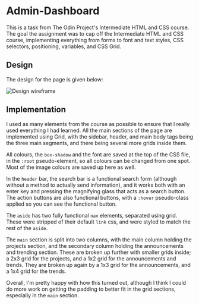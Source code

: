 # Admin-Dashboard
This is a task from The Odin Project's Intermediate HTML and CSS course. The goal the assignment was to cap off the Intermediate HTML and CSS course, implementing everything from forms to font and text styles, CSS selectors, positioning, variables, and CSS Grid.

## Design 
The design for the page is given below:

![Design wireframe](https://cdn.statically.io/gh/TheOdinProject/curriculum/main/html_css/grid-lessons/project-dashboard/dashboard-project.png)

## Implementation 
I used as many elements from the course as possible to ensure that I really used everything I had learned. All the main sections of the page are implemented using Grid, with the sidebar, header, and main body tags being the three main segments, and there being several more grids inside them. 

All colours, the `box-shadow` and the font are saved at the top of the CSS file, in the `:root` pseudo-element, so all colours can be changed from one spot. Most of the image colours are saved up here as well.

In the `header` bar, the search bar is a functional search form (although without a method to actually send information), and it works both with an enter key and pressing the magnifying glass that acts as a search button. The action buttons are also functional buttons, with a `:hover` pseudo-class applied so you can see the functional button. 

The `aside` has two fully functional `nav` elements, separated using grid. These were stripped of their default `link` css, and were styled to match the rest of the `aside`. 

The `main` section is split into two columns, with the main column holding the projects section, and the secondary column holding the announcements and trending section. These are broken up further with smaller grids inside; a 2x3 grid for the projects, and a 1x2 grid for the announcements and trends. They are broken up again by a 1x3 grid for the announcements, and a 1x4 grid for the trends. 

Overall, I'm pretty happy with how this turned out, although I think I could do more work on getting the padding to better fit in the grid sections, especially in the `main` section. 